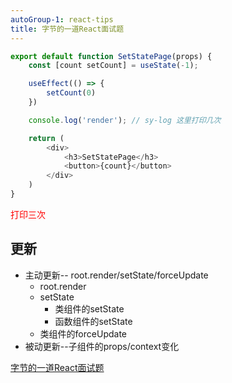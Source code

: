 ```yaml
---
autoGroup-1: react-tips
title: 字节的一道React面试题
---
```


```js
export default function SetStatePage(props) {
    const [count setCount] = useState(-1);

    useEffect(() => {
        setCount(0)
    })

    console.log('render'); // sy-log 这里打印几次

    return (
        <div>
            <h3>SetStatePage</h3>
            <button>{count}</button>
        </div>
    )
}
```

<span style="color: red">打印三次</span>
## 更新
- 主动更新-- root.render/setState/forceUpdate
    - root.render
    - setState
        - 类组件的setState
        - 函数组件的setState
    - 类组件的forceUpdate
- 被动更新--子组件的props/context变化


[字节的一道React面试题](https://www.bilibili.com/video/BV1L34y1h79x?spm_id_from=333.851.b_7265636f6d6d656e64.1)